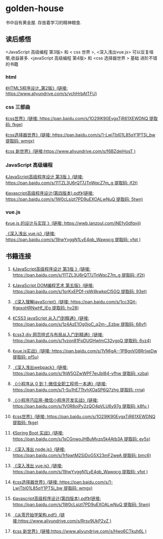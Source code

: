 # golden-house
书中自有黄金屋. 存放着学习的精神粮食.

## 读后感悟

<JavaScript 高级编程 第3版> 和 < css 世界 >, <深入浅出vue.js> 可以反复咀嚼,收益甚多.
<javaScript 高级编程 第4版> 和 <css 选择器世界 > 基础 进阶不错的书籍

### html 

[《HTML5程序设计_第2版》(链接: https://www.aliyundrive.com/s/ychHrbAtTFU)](https://www.aliyundrive.com/s/ychHrbAtTFU)

### css 三部曲

[《css世界》(链接: https://pan.baidu.com/s/1O29lK90EvgxTjR61XEWDNQ 提取码: fkge)](https://pan.baidu.com/s/1O29lK90EvgxTjR61XEWDNQ)

[《css选择器世界》(链接: https://pan.baidu.com/s/1-LwiTbl01L85qY1PTSj_bw 提取码: wmgx)](https://pan.baidu.com/s/1-LwiTbl01L85qY1PTSj_bw)

[《css 新世界》(链接:https://www.aliyundrive.com/s/f6BZdeiHosT )](https://www.aliyundrive.com/s/f6BZdeiHosT)

### JavaScript 高级编程

[《JavaScript高级程序设计 第3版 》(链接: https://pan.baidu.com/s/11TZL3U6rQT7JTnWqcZ7m_g 提取码: jf2t)](https://pan.baidu.com/s/11TZL3U6rQT7JTnWqcZ7m_g)

[《javascript高级程序设计(第四版本).pdf》(链接: https://pan.baidu.com/s/1W0cLsjzt7PD9uEXOALwNuQ 提取码: 5twn)](https://pan.baidu.com/s/1W0cLsjzt7PD9uEXOALwNuQ)

### vue.js


[《vue.js 的设计与实现 》(链接: https://wwb.lanzoul.com/iNEfy0dfqyji)](https://wwb.lanzoul.com/iNEfy0dfqyji)


[《深入浅出 vue.js》(链接: https://pan.baidu.com/s/19iwYvggN1LyE4qb_Wawqcg 提取码: vfqt )](https://pan.baidu.com/s/19iwYvggN1LyE4qb_Wawqcg)


## 书籍连接
1. [《JavaScript高级程序设计 第3版 》(链接: https://pan.baidu.com/s/11TZL3U6rQT7JTnWqcZ7m_g 提取码: jf2t)](https://pan.baidu.com/s/11TZL3U6rQT7JTnWqcZ7m_g)

2. [《JavaScript DOM编程艺术 第五版》(链接: https://pan.baidu.com/s/1orKxEPDf-rpW4kwkpCl5GQ 提取码: 93et)](https://pan.baidu.com/s/1orKxEPDf-rpW4kwkpCl5GQ)

3. [《深入理解javaScript》(链接: https://pan.baidu.com/s/1cc3Qjt-KgpxxHRNwHf_IEg 提取码: hv28)](https://pan.baidu.com/s/1cc3Qjt-KgpxxHRNwHf_IEg)

4. [《CSS3 javaScript 从入门到精通》(链接: https://pan.baidu.com/s/1z4AzE1Og0joC_q2m-_Ezbw 提取码: 68vf)](https://pan.baidu.com/s/1z4AzE1Og0joC_q2m-_Ezbw)

5. [《css3 div 网页样式与布局从入门到精通》(链接: https://pan.baidu.com/s/1vzon81FpDUGHwImC32vgoQ 提取码: 6yz4)](https://pan.baidu.com/s/1vzon81FpDUGHwImC32vgoQ)

6. [《vue.js实战》(链接: https://pan.baidu.com/s/1VMigA--1PBgnV08RrlxeDw 提取码: pf5u)](https://pan.baidu.com/s/1VMigA--1PBgnV08RrlxeDw)

7. [《深入浅出webpack》(链接: https://pan.baidu.com/s/1hW5OZwWPF7erJbl84-vfhw 提取码: xzba)](https://pan.baidu.com/s/1hW5OZwWPF7erJbl84-vfhw)

8. [《小程序从 0 到 1 :微信全职工程师一本通》(链接: https://pan.baidu.com/s/1-Su1hE7TtyhXOaSP6Q7zhg 提取码: rrna)](https://pan.baidu.com/s/1-Su1hE7TtyhXOaSP6Q7zhg)

9. [《小程序巧应用-微信小程序开发实战》(链接: https://pan.baidu.com/s/1V0R8oiPy2zQO4pVLU6y97g 提取码: k8fu )](https://pan.baidu.com/s/1V0R8oiPy2zQO4pVLU6y97g)

10. [《css世界》(链接: https://pan.baidu.com/s/1O29lK90EvgxTjR61XEWDNQ 提取码: fkge)](https://pan.baidu.com/s/1O29lK90EvgxTjR61XEWDNQ)

11. [《Spring Boot 实战》(链接: https://pan.baidu.com/s/1sCGnwoJHBuMvzp5k4Atb3A 提取码: ey5s)](https://pan.baidu.com/s/1sCGnwoJHBuMvzp5k4Atb3A)

12. [《深入浅出 node.js》(链接: https://pan.baidu.com/s/1rfpwtM2SiDoG5X23mF2weA 提取码: bmc6)](https://pan.baidu.com/s/1rfpwtM2SiDoG5X23mF2weA)

13. [《深入浅出 vue.js》(链接: https://pan.baidu.com/s/19iwYvggN1LyE4qb_Wawqcg 提取码: vfqt )](https://pan.baidu.com/s/19iwYvggN1LyE4qb_Wawqcg)

14. [《css选择器世界》(链接: https://pan.baidu.com/s/1-LwiTbl01L85qY1PTSj_bw 提取码: wmgx)](https://pan.baidu.com/s/1-LwiTbl01L85qY1PTSj_bw)

16.  [《javascript高级程序设计(第四版本).pdf》(链接: https://pan.baidu.com/s/1W0cLsjzt7PD9uEXOALwNuQ 提取码: 5twn)](https://pan.baidu.com/s/1W0cLsjzt7PD9uEXOALwNuQ)

17.  [《从零开始学架构.pdf》(链接:https://www.aliyundrive.com/s/Rrsy9UkP2yZ )](https://www.aliyundrive.com/s/Rrsy9UkP2yZ)

18.  [《css 新世界》(链接:https://www.aliyundrive.com/s/Hwo6CTkuh6L )](https://www.aliyundrive.com/s/Hwo6CTkuh6L)



